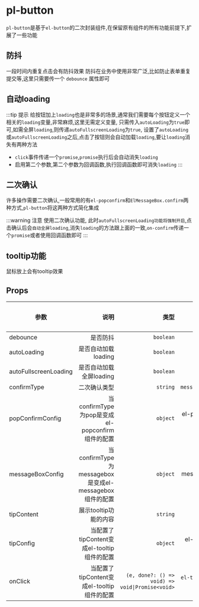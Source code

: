 # pl-button

`pl-button`是基于`el-button`的二次封装组件,在保留原有组件的所有功能前提下,扩展了一些功能

## 防抖



一段时间内重复点击会有防抖效果
防抖在业务中使用非常广泛,比如防止表单重复提交等,这里只需要传一个 `debounce` 属性即可

<demo-block>
<button-01></button-01>
<template v-slot:code>

<<< docs/demos/button/button-01.vue

</template>

</demo-block> 

## 自动loading
:::tip 提示
给按钮加上`loading`也是非常多的场景,通常我们需要每个按钮定义一个相关的`loading`变量,非常麻烦,这里无需定义变量,
只需传入`autoLoading`为`true`即可,如需全屏`loading`,则传递`autoFullscreenLoading`为`true`,
设置了`autoLoading`或`autoFullscreenLoading`之后,点击了按钮则会自动加载`loading`,要让`loading`消失有两种方法
- `click`事件传递一个`promise`,`promise`执行后会自动消失`loading`
-  启用第二个参数,第二个参数为回调函数,执行回调函数即可消失`loading`
:::


<demo-block>
<button-02></button-02>
<template v-slot:code>

<<< docs/demos/button/button-02.vue

</template>


</demo-block> 

## 二次确认

许多操作需要二次确认,一般常用的有`el-popconfirm`和`ElMessageBox.confirm`两种方式,`pl-button`将这两种方式简化集成

:::warning 注意
使用二次确认功能,
此时`autoFullscreenLoading功能将强制开启`,点击确认后会`自动全屏loading`,消失`loading`的方法跟上面的一致,`on-confirm`传递一个`promise`或者使用回调函数即可
:::

<demo-block>

<button-03></button-03>

<template v-slot:code>

<<< docs/demos/button/button-03.vue

</template>


</demo-block> 

## tooltip功能
鼠标放上会有tooltip效果

<demo-block>

<button-04></button-04>

<template v-slot:code>

<<< docs/demos/button/button-04.vue

</template>


</demo-block> 

## Props

| 参数  | 说明 |   类型 |         值 |默认值|
| ----- | ---: | -----: | ---------: |------:|
| debounce  | 是否防抖 | `boolean` | - |-|
| autoLoading | 是否自动加载loading | `boolean` |  - |-|
| autoFullscreenLoading | 是否自动加载全屏loading | `boolean` |  - |-|
| confirmType | 二次确认类型 | `string` |`messagebox\pop`|-|
| popConfirmConfig | 当confirmType为pop是变成el-popconfirm组件的配置 | `object` |el-popconfirm的属性|-|
| messageBoxConfig | 当confirmType为messagebox是变成el-messagebox组件的配置 | `object` |el-messagebox的属性|-|
| tipContent | 展示tooltip功能的内容 | `string` |-|-|
| tipConfig | 当配置了tipContent变成el-tooltip组件的配置 | `object` |el-tooltip的属性|-|
| onClick | 当配置了tipContent变成el-tooltip组件的配置 | ` (e, done?: () => void) => void\|Promise<void> ` | `el-tooltip`的属性|-|




<script setup>
import {ref} from 'vue';
import Button01 from '../demos/button/button-01.vue';
import Button02 from '../demos/button/button-02.vue';
import Button03 from '../demos/button/button-03.vue';
import Button04 from '../demos/button/button-04.vue';
import DemoBlock from '../components/DemoBlock.vue';
</script>
